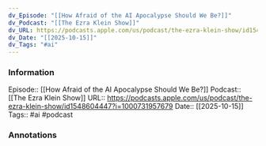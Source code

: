 ```yaml
---
dv_Episode: "[[How Afraid of the AI Apocalypse Should We Be?]]"
dv_Podcast: "[[The Ezra Klein Show]]"
dv_URL: https://podcasts.apple.com/us/podcast/the-ezra-klein-show/id1548604447?i=1000731957679
dv_Date: "[[2025-10-15]]"
dv_Tags: "#ai"
---
```

### Information

Episode::  [[How Afraid of the AI Apocalypse Should We Be?]]
Podcast:: [[The Ezra Klein Show]]
URL:: https://podcasts.apple.com/us/podcast/the-ezra-klein-show/id1548604447?i=1000731957679
Date:: [[2025-10-15]]
Tags:: #ai 
#podcast


### Annotations


